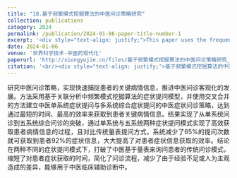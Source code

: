 ```yaml
---
title: "18.基于频繁模式挖掘算法的中医问诊策略研究"
collection: publications
category: 2024
permalink: /publication/2024-01-06-paper-title-number-1
excerpt: '<div style="text-align: justify;">This paper uses the frequent pattern mining algorithm and cross - merging method to establish TCM single - and multi - system symptom questioning strategies, which can improve the efficiency of obtaining patient symptom information and promote the objective development of TCM consultation.</div>'
date: 2024-01-06
venue: '世界科学技术-中医药现代化'
paperurl: 'http://xiongyujie.cn/files/基于频繁模式挖掘算法的中医问诊策略研究_李瑞珍.pdf'
citation: '<br/><div style="text-align: justify;">基于频繁模式挖掘算法的中医问诊策略研究, 李瑞珍, 夏春明*, 王忆勤, 许朝霞, 熊玉洁,世界科学技术-中医药现代化,2024,26(6):1608-1617.</div>'
---
```


<div style="text-align: justify;">研究中医问诊策略，实现快速捕捉患者的关键病情信息，推进中医问诊客观化的发展。方法采用基于关联分析中频繁模式挖掘算法的症状提问模型，并使用交叉合并的方法建立中医单系统症状提问与多系统综合症状提问的中医症状问诊策略，达到通过最短的时间、最高的效率来获取到患者关键病情信息。结果实现了从单系统问诊到五系统综合问诊的突破，通过单系统与五系统两种症状提问模式实现了高效获取患者病情信息的过程，且对比传统量表提问方式，系统减少了65%的提问次数就可获取到患者92%的症状信息，大大提高了对患者症状信息获取的效率。结论在两种不同的症状提问模式下，打破了中医基于量表来询问患者的传统问诊模式，缩短了对患者症状获取的时间，简化了问诊流程，减少了由于经验不足或人为主观造成的差异，能够用于中医临床辅助诊断中。</div>

<br/>
